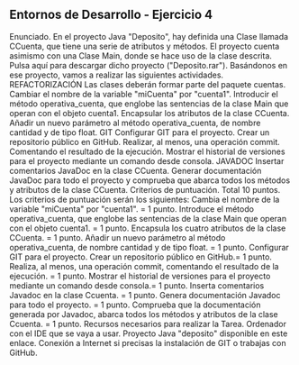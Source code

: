 ## Entornos de Desarrollo - Ejercicio 4

 Enunciado.
 En el proyecto Java "Deposito", hay definida una Clase llamada CCuenta, que tiene una serie de atributos 
y métodos. El proyecto cuenta asimismo con una Clase Main, donde se hace uso de la clase descrita.
 Pulsa aquí para descargar dicho proyecto ("Deposito.rar").
 Basándonos en ese proyecto, vamos a realizar las siguientes actividades.
 REFACTORIZACIÓN
 Las clases deberán formar parte del paquete cuentas.
 Cambiar el nombre de la variable "miCuenta" por "cuenta1".
 Introducir el método operativa_cuenta, que englobe las sentencias de la clase Main que operan con el 
objeto cuenta1.
 Encapsular los atributos de la clase CCuenta.
 Añadir un nuevo parámetro al método operativa_cuenta, de nombre cantidad y de tipo float.
 GIT
 Configurar GIT para el proyecto. Crear un repositorio público en GitHub.
 Realizar, al menos, una operación commit. Comentando el resultado de la ejecución.
 Mostrar el historial de versiones para el proyecto mediante un comando desde consola.
 JAVADOC
 Insertar comentarios JavaDoc en la clase CCuenta.
Generar documentación JavaDoc para todo el proyecto y comprueba que abarca todos los métodos y 
atributos de la clase CCuenta.
 Criterios de puntuación. Total 10 puntos.
 Los criterios de puntuación serán los siguientes:
 Cambia el nombre de la variable "miCuenta" por "cuenta1". = 1 punto.
 Introduce el método operativa_cuenta, que englobe las sentencias de la clase Main que operan con el 
objeto cuenta1. = 1 punto.
 Encapsula los cuatro atributos de la clase CCuenta. = 1 punto.
 Añadir un nuevo parámetro al método operativa_cuenta, de nombre cantidad y de tipo float. = 1 punto.
 Configurar GIT para el proyecto. Crear un repositorio público en GitHub.= 1 punto.
 Realiza, al menos, una operación commit, comentando el resultado de la ejecución. = 1 punto.
 Mostrar el historial de versiones para el proyecto mediante un comando desde consola.= 1 punto.
 Inserta comentarios Javadoc en la clase Ccuenta. = 1 punto.
 Genera documentación Javadoc para todo el proyecto. = 1 punto.
 Comprueba que la documentación generada por Javadoc, abarca todos los métodos y atributos de la 
clase Ccuenta. = 1 punto.
 Recursos necesarios para realizar la Tarea.
 Ordenador con el IDE que se vaya a usar.
 Proyecto Java "deposito" disponible en  este enlace.
 Conexión a Internet si precisas la instalación de GIT o trabajas con GitHub.